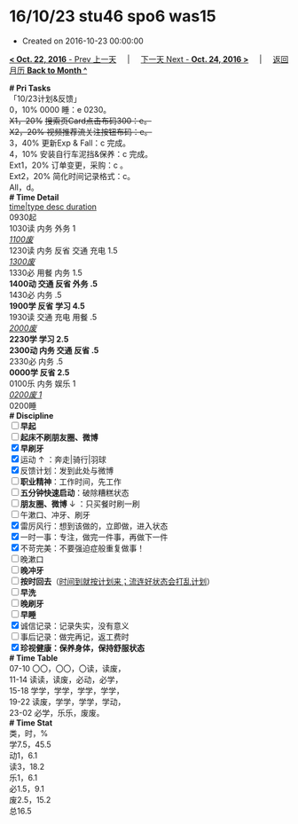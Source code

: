 # 16/10/23 stu46 spo6 was15

- Created on 2016-10-23 00:00:00

[**< Oct. 22, 2016** - Prev 上一天](/lifelogs/2016/10/d22.md) &nbsp; &nbsp; | &nbsp; &nbsp; [下一天 Next - **Oct. 24, 2016 >**](/lifelogs/2016/10/d24.md) &nbsp; &nbsp; |  &nbsp; &nbsp; [返回月历 **Back to Month ^**](/lifelogs/2016/10/index.md)
<br/><div><b># Pri Tasks</b></div><div>「10/23计划&amp;反馈」</div><div>0，10% 0000 睡：e 0230。</div><div><s>X1，20%</s> <s>搜索页</s><s>Card</s><s>点击布码</s><s>300：e</s><s>。</s></div><div><s>X2，20% </s><s>视频推荐流</s><s>关注按钮</s><s>布码：e</s><s>。</s></div><div>3，40% 更新Exp &amp; Fall：c 完成。</div><div>4，10% 安装自行车泥挡&amp;保养：c 完成。</div><div>Ext1，20% 订单变更，采购：c 。</div><div>Ext2，20% 简化时间记录格式：c。</div><div>All，d。</div><div><b># Time Detail</b></div><div><u>time|type desc duration</u></div><div>0930起</div><div>1030读 内务 外务 1</div><div><u><i>1100废</i></u></div><div>1230读 内务 反省 交通 充电 1.5</div><div><u><i>1300废</i></u></div><div>1330必 用餐 内务 1.5</div><div><b>1400动 交通 反省 外务 .5</b></div><div>1430必 内务 .5</div><div><b>1900学 反省 学习 4.5</b></div><div>1930读 交通 充电 用餐 .5</div><div><u><i>2000废</i></u></div><div><b>2230学 学习 2.5</b></div><div><b>2300动 内务 交通 反省 .5</b></div><div>2330必 内务 .5</div><div><b>0000学 反省 2.5</b></div><div>0100乐 内务 娱乐 1</div><div><u><i>0200废 1</i></u></div><div>0200睡</div><div><b># Discipline</b></div><div><b><input type="checkbox"/></b><b>早起</b></div><div><input type="checkbox"/><b>起床不刷</b><b>朋友圈、微博</b></div><div><input checked="true" type="checkbox"/><b>早刷牙</b></div><div><input checked="true" type="checkbox"/>运动 ↑ ：奔走|骑行|羽球</div><div><input checked="true" type="checkbox"/>反馈计划：发到此处与微博</div><div><input type="checkbox"/><b>职业精神</b>：工作时间，先工作</div><div><input type="checkbox"/><b>五分钟快速启动</b>：破除糟糕状态</div><div><input type="checkbox"/><b>朋友圈、微博</b> ↓ ：只买餐时刷一刷</div><div><input type="checkbox"/>午漱口、冲牙、刷牙</div><div><input checked="true" type="checkbox"/>雷厉风行：想到该做的，立即做，进入状态</div><div><input checked="true" type="checkbox"/>一时一事：专注，做完一件事，再做下一件</div><div><input checked="true" type="checkbox"/>不苛完美：不要强迫症般重复做事！</div><div><input type="checkbox"/>晚漱口</div><div><b><input type="checkbox"/></b><b>晚冲牙</b></div><div><u><input type="checkbox"/></u><b>按时回去</b>（<u>时间到就按计划来；流连好状态会打乱计划</u>）</div><div><input type="checkbox"/><b>早洗</b></div><div><b><input type="checkbox"/></b><b>晚刷牙</b></div><div><input type="checkbox"/><b>早睡</b></div><div><input checked="true" type="checkbox"/>诚信记录：记录失实，没有意义</div><div><input type="checkbox"/>事后记录：做完再记，返工费时</div><div><b><input checked="true" type="checkbox"/></b><b>珍视健康：保养身体，保持舒服状态</b></div><div><b># Time Table</b></div><div>07-10 〇〇，〇〇，〇读，读废，</div><div>11-14 读读，读废，必动，必学，</div><div>15-18 学学，学学，学学，学学，</div><div>19-22 读废，学学，学学，学动，</div><div>23-02 必学，乐乐，废废。</div><div><b># Time Stat</b></div><div>类，时，%</div><div>学7.5，45.5</div><div>动1，6.1</div><div>读3，18.2</div><div>乐1，6.1</div><div>必1.5，9.1</div><div>废2.5，15.2</div><div>总16.5</div>
